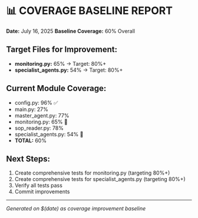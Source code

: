 # 📊 COVERAGE BASELINE REPORT
**Date:** July 16, 2025
**Baseline Coverage:** 60% Overall

## Target Files for Improvement:
- **monitoring.py:** 65% → Target: 80%+
- **specialist_agents.py:** 54% → Target: 80%+

## Current Module Coverage:
- config.py: 96% ✅
- main.py: 27%
- master_agent.py: 77%
- monitoring.py: 65% 🎯
- sop_reader.py: 78%
- specialist_agents.py: 54% 🎯
- **TOTAL:** 60%

## Next Steps:
1. Create comprehensive tests for monitoring.py (targeting 80%+)
2. Create comprehensive tests for specialist_agents.py (targeting 80%+)
3. Verify all tests pass
4. Commit improvements

---
*Generated on $(date) as coverage improvement baseline*